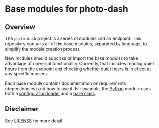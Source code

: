 # Base modules for photo-dash

## Overview

The `photo-dash` project is a series of modules and an endpoint. This repository contains all of the base modules, separated by language, to simplify the module creation process.

New modules should subclass or import the base modules to take advantage of universal functionality. Currently, that includes reading quiet hours from the endpoint and checking whether quiet hours is in effect at any specific moment.

Each base module contains documentation on requirements (dependencies) and how to use it. For example, the [Python](python) module uses both a [configuration loader](python/photo_dash_MODULE/config.py) and a [base class](python/photo_dash_MODULE/base.py).

## Disclaimer

See [LICENSE](../LICENSE) for more detail.

[photo_dash]: https://github.com/cj-wong/photo-dash
